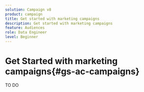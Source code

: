 ```yaml
---
solution: Campaign v8
product: campaign
title: Get started with marketing campaigns
description: Get started with marketing campaigns
feature: Audiences
role: Data Engineer
level: Beginner
---
```


# Get Started with marketing campaigns{#gs-ac-campaigns}

TO DO
